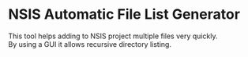 NSIS Automatic File List Generator
===============

This tool helps adding to NSIS project multiple files very quickly.  
By using a GUI it allows recursive directory listing.  
